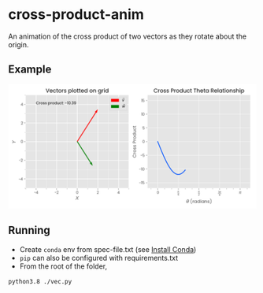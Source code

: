 # cross-product-anim

An animation of the cross product of two vectors as they rotate about the origin.

## Example

![Example Image](./recordings/preview.png)

## Running

-   Create `conda` env from spec-file.txt (see [Install Conda](https://conda.io/projects/conda/en/latest/user-guide/install/index.html))
-   `pip` can also be configured with requirements.txt
-   From the root of the folder,

```
python3.8 ./vec.py
```
